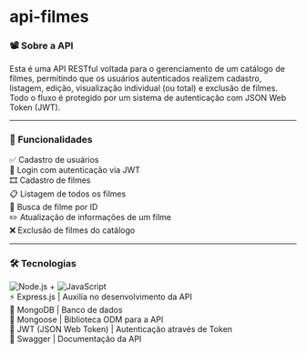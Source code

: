 # api-filmes
<h3> 📽️ Sobre a API</h3>
Esta é uma API RESTful voltada para o gerenciamento de um catálogo de filmes, permitindo que os usuários autenticados realizem cadastro, listagem, edição, visualização individual (ou total) e exclusão de filmes. Todo o fluxo é protegido por um sistema de autenticação com JSON Web Token (JWT).
<hr>

<h3>📌 Funcionalidades </h3>
✅ Cadastro de usuários <br>
🔐 Login com autenticação via JWT <br>
🎞️ Cadastro de filmes <br>
📋 Listagem de todos os filmes <br>
🔎 Busca de filme por ID <br>
✏️ Atualização de informações de um filme <br>
❌ Exclusão de filmes do catálogo <br>

<hr>
<h3>🛠️ Tecnologias</h3>

![Node.js](https://img.shields.io/badge/Node.js-339933?style=for-the-badge&logo=nodedotjs&logoColor=white) + ![JavaScript](https://img.shields.io/badge/JavaScript-F7DF1E?style=for-the-badge&logo=javascript&logoColor=black) <br>
⚡ Express.js | Auxilia no desenvolvimento da API <br>
🍃 MongoDB  | Banco de dados <br>
🧬 Mongoose  | Biblioteca ODM para a API <br>
🔐 JWT (JSON Web Token)  | Autenticação através de Token <br>
📘 Swagger  | Documentação da API <br>
